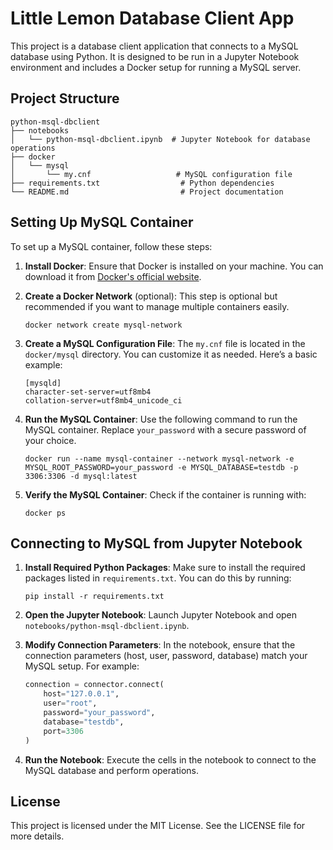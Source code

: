 # Little Lemon Database Client App

This project is a database client application that connects to a MySQL database using Python. It is designed to be run in a Jupyter Notebook environment and includes a Docker setup for running a MySQL server.

## Project Structure

```
python-msql-dbclient
├── notebooks
│   └── python-msql-dbclient.ipynb  # Jupyter Notebook for database operations
├── docker
│   └── mysql
│       └── my.cnf                   # MySQL configuration file
├── requirements.txt                  # Python dependencies
└── README.md                         # Project documentation
```

## Setting Up MySQL Container

To set up a MySQL container, follow these steps:

1. **Install Docker**: Ensure that Docker is installed on your machine. You can download it from [Docker's official website](https://www.docker.com/get-started).

2. **Create a Docker Network** (optional): This step is optional but recommended if you want to manage multiple containers easily.
   ```
   docker network create mysql-network
   ```

3. **Create a MySQL Configuration File**: The `my.cnf` file is located in the `docker/mysql` directory. You can customize it as needed. Here’s a basic example:
   ```
   [mysqld]
   character-set-server=utf8mb4
   collation-server=utf8mb4_unicode_ci
   ```

4. **Run the MySQL Container**: Use the following command to run the MySQL container. Replace `your_password` with a secure password of your choice.
   ```
   docker run --name mysql-container --network mysql-network -e MYSQL_ROOT_PASSWORD=your_password -e MYSQL_DATABASE=testdb -p 3306:3306 -d mysql:latest
   ```

5. **Verify the MySQL Container**: Check if the container is running with:
   ```
   docker ps
   ```

## Connecting to MySQL from Jupyter Notebook

1. **Install Required Python Packages**: Make sure to install the required packages listed in `requirements.txt`. You can do this by running:
   ```
   pip install -r requirements.txt
   ```

2. **Open the Jupyter Notebook**: Launch Jupyter Notebook and open `notebooks/python-msql-dbclient.ipynb`.

3. **Modify Connection Parameters**: In the notebook, ensure that the connection parameters (host, user, password, database) match your MySQL setup. For example:
   ```python
   connection = connector.connect(
       host="127.0.0.1",
       user="root",
       password="your_password",
       database="testdb",
       port=3306
   )
   ```

4. **Run the Notebook**: Execute the cells in the notebook to connect to the MySQL database and perform operations.

## License

This project is licensed under the MIT License. See the LICENSE file for more details.